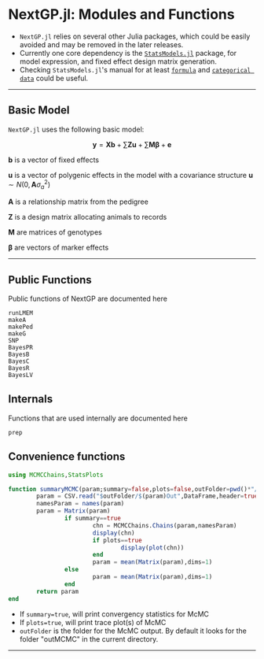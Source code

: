 
# NextGP.jl: Modules and Functions

* `NextGP.jl` relies on several other Julia packages, which could be easily avoided and may be removed in the later releases.
* Currently one core dependency is the [`StatsModels.jl`](https://juliastats.org/StatsModels.jl/latest/) package, for model expression, and fixed effect design matrix generation.
* Checking `StatsModels.jl`'s manual for at least [`formula`](https://juliastats.org/StatsModels.jl/latest/formula/#The-@formula-language)  and  [`categorical data`](https://juliastats.org/StatsModels.jl/latest/contrasts/#Modeling-categorical-data) could be useful. 

---

## Basic Model

`NextGP.jl` uses the following basic model:


$$
\mathbf{y}=\mathbf{X}\mathbf{b}+\sum{\mathbf{Zu}}+\sum{\mathbf{M\beta}}+\mathbf{e}
$$

**b** is a vector of fixed effects 

**u** is a vector of polygenic effects in the model with a covariance
structure $\mathbf{u}\sim N\left(0,\mathbf{A}\sigma_{a}^{2}\right)$

**A** is a relationship matrix from the pedigree

**Z** is a design matrix allocating animals to records

**M** are matrices of genotypes

$\mathbf{\beta}$ are vectors  of marker effects

---

## Public Functions

Public functions of NextGP are documented here


```@docs
runLMEM
makeA
makePed
makeG
SNP
BayesPR
BayesB
BayesC
BayesR
BayesLV
```

## Internals

Functions that are used internally are documented here

```@docs
prep
```

## Convenience functions

```julia
using MCMCChains,StatsPlots

function summaryMCMC(param;summary=false,plots=false,outFolder=pwd()*"/outMCMC")
        param = CSV.read("$outFolder/$(param)Out",DataFrame,header=true)
        namesParam = names(param)
        param = Matrix(param)
                if summary==true
                        chn = MCMCChains.Chains(param,namesParam)
                        display(chn)
                        if plots==true
                                display(plot(chn))
                        end
                        param = mean(Matrix(param),dims=1)
                else
                        param = mean(Matrix(param),dims=1)
                end
        return param
end

```

* If `summary=true`, will print convergency statistics for McMC
* If `plots=true`, will print trace plot(s) of McMC
* `outFolder` is the folder for the McMC output. By default it looks for the folder "outMCMC" in the current directory.

---


